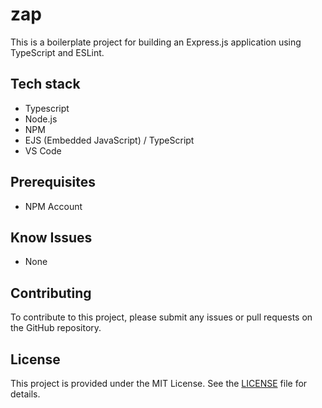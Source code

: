 # zap

This is a boilerplate project for building an Express.js application using TypeScript and ESLint.

## Tech stack

- Typescript
- Node.js
- NPM
- EJS (Embedded JavaScript) / TypeScript
- VS Code

## Prerequisites

- NPM Account

## Know Issues

- None

## Contributing

To contribute to this project, please submit any issues or pull requests on the GitHub repository.

## License

This project is provided under the MIT License. See the [LICENSE](LICENSE) file for details.
